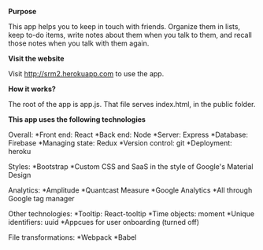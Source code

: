 **Purpose**

This app helps you to keep in touch with friends.
Organize them in lists, keep to-do items, write notes about them when you talk to them, and recall those notes when you talk with them again.

**Visit the website**

Visit http://srm2.herokuapp.com to use the app.

**How it works?**

The root of the app is app.js.
That file serves index.html, in the public folder.

**This app uses the following technologies**

Overall:
*Front end: React
*Back end: Node
*Server: Express
*Database: Firebase
*Managing state: Redux
*Version control: git
*Deployment: heroku

Styles:
*Bootstrap
*Custom CSS and SaaS in the style of Google's Material Design

Analytics:
*Amplitude
*Quantcast Measure
*Google Analytics
*All through Google tag manager

Other technologies:
*Tooltip: React-tooltip
*Time objects: moment
*Unique identifiers: uuid
*Appcues for user onboarding (turned off)

File transformations:
*Webpack
*Babel
